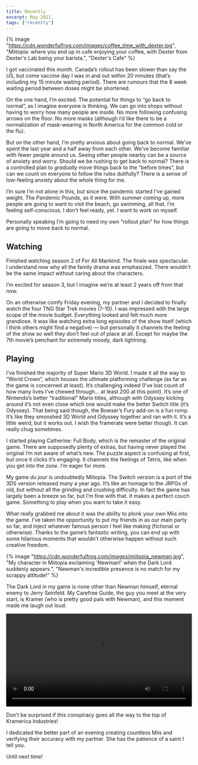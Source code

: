 ```yaml
---
title: Recently
excerpt: May 2021.
tags: ["recently"]
---
```


{% image "https://cdn.wonderfulfrog.com/images/coffee_time_with_dexter.jpg", "Miitopia: where you end up in cafe enjoying your coffee, with Dexter from Dexter's Lab being your barista.", "Dexter's Cafe" %}

I got vaccinated this month. Canada’s rollout has been slower than say the US, but come vaccine day I was in and out within 20 minutes (that’s including my 15 minute waiting period). There are rumours that the 8 week waiting period between doses might be shortened.

On the one hand, I’m excited. The potential for things to “go back to normal”, as I imagine everyone is thinking. We can go into shops without having to worry how many people are inside. No more following confusing arrows on the floor. No more masks (although I’d like there to be a normalization of mask-wearing in North America for the common cold or the flu).

But on the other hand, I’m pretty anxious about going back to normal. We’ve spent the last year and a half away from each other. We’ve become familiar with fewer people around us. Seeing other people nearby can be a source of anxiety and worry. Should we be rushing to get back to normal? There is a controlled plan to _gradually_ move things back to the “before times”, but can we count on everyone to follow the rules dutifully? There is a sense of low-feeling anxiety about the whole thing for me.

I’m sure I’m not alone in this, but since the pandemic started I’ve gained weight. The Pandemic Pounds, as it were. With summer coming up, more people are going to want to visit the beach, go swimming, all that. I’m feeling self-conscious. I don’t feel ready, yet. I want to work on myself.

Personally speaking I’m going to need my own “rollout plan” for how things are going to move back to normal.

## Watching

Finished watching season 2 of For All Mankind. The finale was spectacular. I understand now why all the family drama was emphasized. There wouldn’t be the same impact without caring about the characters.

I’m excited for season 3, but I imagine we’re at least 2 years off from that now.

On an otherwise comfy Friday evening, my partner and I decided to finally watch the four TNG Star Trek movies (7-10). I was impressed with the large scope of the movie budget. Everything looked and felt much more grandiose. It was like watching extra long episodes of the show itself (which I think others might find a negative) — but personally it channels the feeling of the show so well they don’t feel out of place at all. Except for maybe the 7th movie’s penchant for extremely moody, dark lightning.

## Playing

I’ve finished the majority of Super Mario 3D World. I made it all the way to “World Crown”, which houses the ultimate platforming challenge (as far as the game is concerned at least). It’s challenging indeed (I’ve lost count of how many lives I’ve chewed through… at least 200 at this point). It’s one of Nintendo’s better “traditional” Mario titles, although with Odyssey kicking around it’s not even close which one would make the better Switch title (it’s Odyssey). That being said though, the Bowser’s Fury add-on is a fun romp. It’s like they smooshed 3D World and Odyssey together and ran with it. It’s a little weird, but it works out. I wish the framerate were better though. It can really chug sometimes.

I started playing Catherine: Full Body, which is the remaster of the original game. There are supposedly plenty of extras, but having never played the original I’m not aware of what’s new. The puzzle aspect is confusing at first, but once it clicks it’s engaging. It channels the feelings of Tetris, like when you get into the _zone_. I’m eager for more.

My game _du jour_ is undoubtedly Miitopia. The Switch version is a port of the 3DS version released many a year ago. It’s like an homage to the JRPGs of old, but without all the grinding and crushing difficulty. In fact the game has largely been a breeze so far, but I’m fine with that. It makes a perfect couch game. Something to play when you want to take it easy.

What really grabbed me about it was the ability to plonk your own Miis into the game. I’ve taken the opportunity to put my friends in as our main party so far, and inject whatever famous person I feel like making (fictional or otherwise). Thanks to the game’s fantastic writing, you can end up with some hilarious moments that wouldn’t otherwise happen without such creative freedom.

{% image "https://cdn.wonderfulfrog.com/images/miitopia_newman.jpg", "My character in Miitopia exclaiming 'Newman!' when the Dark Lord suddenly appears.", "Newman's incredible presence is no match for my scrappy attitude!" %}

The Dark Lord in my game is none other than Newman himself, eternal enemy to Jerry Seinfeld. My Carefree Guide, the guy you meet at the very start, is Kramer (who is pretty good pals with Newman), and this moment made me laugh out loud:

<video width="100%" controls>
  <source src="https://i.imgur.com/o3nWPCa.mp4" type="video/mp4" />
  Your browser does not support the video tag.
</video>

Don’t be surprised if this conspiracy goes all the way to the top of Kramerica Industries!

I dedicated the better part of an evening creating countless Miis and verifying their accuracy with my partner. She has the patience of a saint I tell you.

Until next time!

